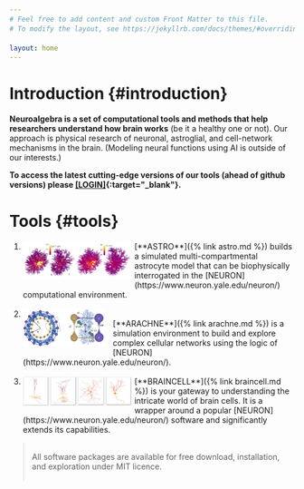 ```yaml
---
# Feel free to add content and custom Front Matter to this file.
# To modify the layout, see https://jekyllrb.com/docs/themes/#overriding-theme-defaults

layout: home
---
```

<!--
- [Introduction](#introduction)
- [Tools](#tools)
- [News](#news)
-->

# Introduction {#introduction}


**Neuroalgebra is a set of computational tools and methods that help researchers understand how 
brain works** (be it a healthy one or not). Our approach is physical research of neuronal, astroglial, 
and cell-network mechanisms in the brain. (Modeling neural functions using AI is outside of our interests.) 

**To access the latest cutting-edge versions of our tools (ahead of github versions) please 
[[LOGIN]](https://forum.neuroalgebra.net){:target="_blank"}.**


# Tools {#tools}

1. <div style="width: 40%; float: left; margin-right: 5px;"><img src="assets/astro.jpg" alt="Astro"></div>
   <!--![](assets/astro.jpg)-->
   [**ASTRO**]({% link astro.md %})
   builds a simulated multi-compartmental astrocyte model that
   can be biophysically interrogated in the [NEURON](https://www.neuron.yale.edu/neuron/) 
   computational environment.
   <div style="clear: both;"></div><br>

2. <div style="width: 30%; float: left; margin-right: 15px;"><img src="assets/arachne.jpg" alt="Arachne"></div>
   <!--![](assets/neurons.jpg)-->
   <br>[**ARACHNE**]({% link arachne.md %}) 
   is a simulation environment to build and explore complex cellular 
   networks using the logic of [NEURON](https://www.neuron.yale.edu/neuron/).
   <div style="clear: both;"></div><br>

3. <div style="width: 40%; float: left; margin-right: 5px;"><img src="assets/neurons.jpg" alt="Braincell"></div>
   <!--![](assets/neurons.jpg)-->
   [**BRAINCELL**]({% link braincell.md %}) is your gateway to understanding 
   the intricate world of brain cells. It is a wrapper around a popular
   [NEURON](https://www.neuron.yale.edu/neuron/) software and significantly
   extends its capabilities.
   <div style="clear: both;"></div>

> <br>
> All software packages are available for free download, installation, and exploration under MIT licence.
> <br>
> &nbsp;

<!--
Because exploration of realistic cell or networks models often requires significant 
computational resources, Neuroalgebra provides an option enabling ASTRO, ARACHNE and 
NEURON-platforms to run using Amazon computer cloud services (AWS). Currently, users 
registered at Neuroalgebra can run softwares for free on their local computer or pay 
directly to Amazon for their computing services if they use the AWS. 

_The website and its facilities are under continued development. Further T&C explanations pertinent to the payment options for cloud computing will be added imminently. We are developing more tools to make your brain cell and network models to work with the cloud - these will be added later on_
-->


